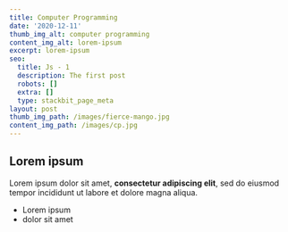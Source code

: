 ```yaml
---
title: Computer Programming
date: '2020-12-11'
thumb_img_alt: computer programming
content_img_alt: lorem-ipsum
excerpt: lorem-ipsum
seo:
  title: Js - 1
  description: The first post
  robots: []
  extra: []
  type: stackbit_page_meta
layout: post
thumb_img_path: /images/fierce-mango.jpg
content_img_path: /images/cp.jpg
---
```

## Lorem ipsum

Lorem ipsum dolor sit amet, **consectetur adipiscing elit**, sed do eiusmod tempor incididunt ut labore et dolore magna aliqua.

- Lorem ipsum
- dolor sit amet